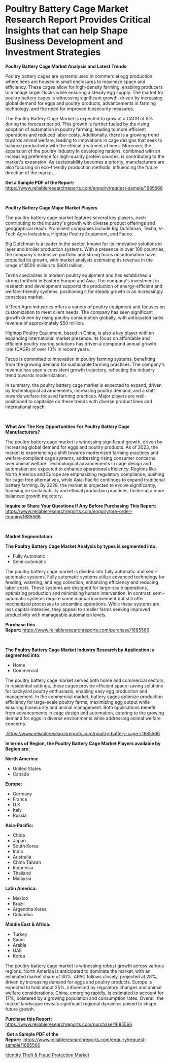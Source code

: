 <p><h1>Poultry Battery Cage Market Research Report Provides Critical Insights that can help Shape Business Development and Investment Strategies</h1></p><p><strong>Poultry Battery Cage Market Analysis and Latest Trends</strong></p>
<p><p>Poultry battery cages are systems used in commercial egg production where hens are housed in small enclosures to maximize space and efficiency. These cages allow for high-density farming, enabling producers to manage larger flocks while ensuring a steady egg supply. The market for poultry battery cages is witnessing significant growth, driven by increasing global demand for eggs and poultry products, advancements in farming technology, and the need for improved biosecurity measures.</p><p>The Poultry Battery Cage Market is expected to grow at a CAGR of 8% during the forecast period. This growth is further fueled by the rising adoption of automation in poultry farming, leading to more efficient operations and reduced labor costs. Additionally, there is a growing trend towards animal welfare, leading to innovations in cage designs that seek to balance productivity with the ethical treatment of hens. Moreover, the expansion of the poultry industry in developing nations, combined with an increasing preference for high-quality protein sources, is contributing to the market's expansion. As sustainability becomes a priority, manufacturers are also focusing on eco-friendly production methods, influencing the future direction of the market.</p></p>
<p><strong>Get a Sample PDF of the Report:&nbsp;</strong> <a href="https://www.reliableresearchreports.com/enquiry/request-sample/1685566?utm_campaign=2251&utm_medium=2&utm_source=Github&utm_content=ia&utm_term=24032025&utm_id=poultry-battery-cage">https://www.reliableresearchreports.com/enquiry/request-sample/1685566</a></p>
<p>&nbsp;</p>
<p><strong>Poultry Battery Cage Major Market Players</strong></p>
<p><p>The poultry battery cage market features several key players, each contributing to the industry's growth with diverse product offerings and geographical reach. Prominent companies include Big Dutchman, Texha, V-Tech Agro Industries, Hightop Poultry Equipment, and Facco. </p><p>Big Dutchman is a leader in the sector, known for its innovative solutions in layer and broiler production systems. With a presence in over 100 countries, the company's extensive portfolio and strong focus on automation have propelled its growth, with market analysts estimating its revenue in the range of $500 million to $600 million. </p><p>Texha specializes in modern poultry equipment and has established a strong foothold in Eastern Europe and Asia. The company's investment in research and development supports the production of energy-efficient and welfare-friendly systems, positioning it for steady growth in an increasingly conscious market.</p><p>V-Tech Agro Industries offers a variety of poultry equipment and focuses on customization to meet client needs. The company has seen significant growth driven by rising poultry consumption globally, with anticipated sales revenue of approximately $50 million.</p><p>Hightop Poultry Equipment, based in China, is also a key player with an expanding international market presence. Its focus on affordable and efficient poultry rearing solutions has driven a compound annual growth rate (CAGR) of over 10% in recent years.</p><p>Facco is committed to innovation in poultry farming systems, benefiting from the growing demand for sustainable farming practices. The company's revenue has seen a consistent growth trajectory, reflecting the industry trend towards modernization.</p><p>In summary, the poultry battery cage market is expected to expand, driven by technological advancements, increasing poultry demand, and a shift towards welfare-focused farming practices. Major players are well-positioned to capitalize on these trends with diverse product lines and international reach.</p></p>
<p>&nbsp;</p>
<p><strong>What Are The Key Opportunities For Poultry Battery Cage Manufacturers?</strong></p>
<p><p>The poultry battery cage market is witnessing significant growth, driven by increasing global demand for eggs and poultry products. As of 2023, the market is experiencing a shift towards modernized farming practices and welfare-compliant cage systems, addressing rising consumer concerns over animal welfare. Technological advancements in cage design and automation are expected to enhance operational efficiency. Regions like North America and Europe are emphasizing regulatory compliance, pushing for cage-free alternatives, while Asia-Pacific continues to expand traditional battery farming. By 2028, the market is projected to evolve significantly, focusing on sustainability and ethical production practices, fostering a more balanced growth trajectory.</p></p>
<p><strong>Inquire or Share Your Questions If Any Before Purchasing This Report:</strong> <a href="https://www.reliableresearchreports.com/enquiry/pre-order-enquiry/1685566?utm_campaign=2251&utm_medium=2&utm_source=Github&utm_content=ia&utm_term=24032025&utm_id=poultry-battery-cage">https://www.reliableresearchreports.com/enquiry/pre-order-enquiry/1685566</a></p>
<p>&nbsp;</p>
<p><strong>Market Segmentation</strong></p>
<p><strong>The Poultry Battery Cage Market Analysis by types is segmented into:</strong></p>
<p><ul><li>Fully Automatic</li><li>Semi-automatic</li></ul></p>
<p><p>The poultry battery cage market is divided into fully automatic and semi-automatic systems. Fully automatic systems utilize advanced technology for feeding, watering, and egg collection, enhancing efficiency and reducing labor costs. These systems are designed for large-scale operations, optimizing production and minimizing human intervention. In contrast, semi-automatic systems require some manual involvement but still offer mechanized processes to streamline operations. While these systems are less capital-intensive, they appeal to smaller farms seeking improved productivity with manageable automation levels.</p></p>
<p><strong>Purchase this Report:&nbsp;</strong><a href="https://www.reliableresearchreports.com/purchase/1685566?utm_campaign=2251&utm_medium=2&utm_source=Github&utm_content=ia&utm_term=24032025&utm_id=poultry-battery-cage">https://www.reliableresearchreports.com/purchase/1685566</a></p>
<p>&nbsp;</p>
<p><strong>The Poultry Battery Cage Market Industry Research by Application is segmented into:</strong></p>
<p><ul><li>Home</li><li>Commercial</li></ul></p>
<p><p>The poultry battery cage market serves both home and commercial sectors. In residential settings, these cages provide efficient space-saving solutions for backyard poultry enthusiasts, enabling easy egg production and management. In the commercial market, battery cages optimize production efficiency for large-scale poultry farms, maximizing egg output while ensuring biosecurity and animal management. Both applications benefit from advancements in cage design and automation, catering to the growing demand for eggs in diverse environments while addressing animal welfare concerns.</p></p>
<p><a href="https://www.reliableresearchreports.com/poultry-battery-cage-r1685566?utm_campaign=2251&utm_medium=2&utm_source=Github&utm_content=ia&utm_term=24032025&utm_id=poultry-battery-cage">&nbsp;https://www.reliableresearchreports.com/poultry-battery-cage-r1685566</a></p>
<p><strong>In terms of Region, the Poultry Battery Cage Market Players available by Region are:</strong></p>
<p>
    <p> <strong> North America: </strong>
        <ul>
            <li>United States</li>
            <li>Canada</li>
        </ul>
        </p> 
    <p> <strong> Europe: </strong>
        <ul>
            <li>Germany</li>
            <li>France</li>
            <li>U.K.</li>
            <li>Italy</li>
            <li>Russia</li>
        </ul>
        </p> 
    <p> <strong> Asia-Pacific: </strong>
        <ul>
            <li>China</li>
            <li>Japan</li>
            <li>South Korea</li>
            <li>India</li>
            <li>Australia</li>
            <li>China Taiwan</li>
            <li>Indonesia</li>
            <li>Thailand</li>
            <li>Malaysia</li>
        </ul>
        </p> 
    <p> <strong> Latin America: </strong>
        <ul>
            <li>Mexico</li>
            <li>Brazil</li>
            <li>Argentina Korea</li>
            <li>Colombia</li>
        </ul>
        </p> 
    <p> <strong> Middle East & Africa: </strong>
        <ul>
            <li>Turkey</li>
            <li>Saudi</li>
            <li>Arabia</li>
            <li>UAE</li>
            <li>Korea</li>
        </ul>
    </p>
    </p>
<p><p>The poultry battery cage market is witnessing robust growth across various regions. North America is anticipated to dominate the market, with an estimated market share of 30%. APAC follows closely, projected at 28%, driven by increasing demand for eggs and poultry products. Europe is expected to hold about 25%, influenced by regulatory changes and animal welfare considerations. China, emerging rapidly, is estimated to account for 17%, bolstered by a growing population and consumption rates. Overall, the market landscape reveals significant regional dynamics poised to shape future growth.</p></p>
<p><strong>Purchase this Report: </strong><a href="https://www.reliableresearchreports.com/purchase/1685566?utm_campaign=2251&utm_medium=2&utm_source=Github&utm_content=ia&utm_term=24032025&utm_id=poultry-battery-cage">https://www.reliableresearchreports.com/purchase/1685566</a></p>
<p>&nbsp;<strong>Get a Sample PDF of the Report:&nbsp;&nbsp;</strong><a href="https://www.reliableresearchreports.com/enquiry/request-sample/1685566?utm_campaign=2251&utm_medium=2&utm_source=Github&utm_content=ia&utm_term=24032025&utm_id=poultry-battery-cage">https://www.reliableresearchreports.com/enquiry/request-sample/1685566</a></p>
<p><strong></strong></p>
<p><p><a href="https://github.com/erkidrhoy/Market-Research-Report-List-1/blob/main/identity-theft-fraud-protection-market.md?utm_campaign=2251&utm_medium=2&utm_source=Github&utm_content=ia&utm_term=24032025&utm_id=poultry-battery-cage">Identity Theft & Fraud Protection Market</a></p></p>